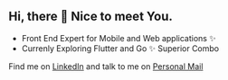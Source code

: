 

<h2>
  Hi, there 👋 Nice to meet You.
 </h2>
   <ul>
  <li> Front End Expert for Mobile and Web applications ✨ </li>
  <li> Currenly Exploring Flutter and Go ✨ Superior Combo </li>
  </ul>
    
  
  Find me on <a href="https://www.linkedin.com/in/kiplangat-bett-4a0a16188">LinkedIn<a>  and talk to me on <a href="mailto:kiplangatsgt@gmail.com">Personal Mail</a>  


<!---
sgtbett/sgtbett is a ✨ special ✨ repository because its `README.md` (this file) appears on your GitHub profile.
You can click the Preview link to take a look at your changes.
--->
